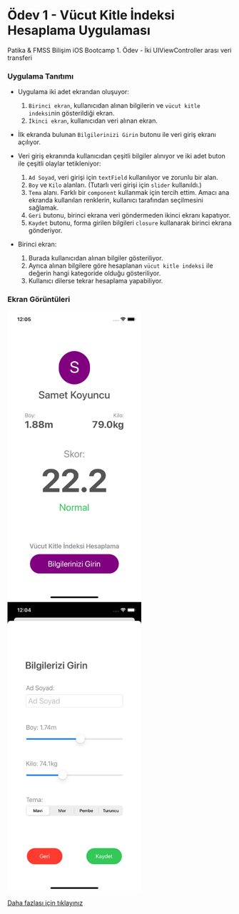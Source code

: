 # Ödev 1 - Vücut Kitle İndeksi Hesaplama Uygulaması

Patika & FMSS Bilişim iOS Bootcamp 1. Ödev - İki UIViewController arası veri transferi

### Uygulama Tanıtımı

- Uygulama iki adet ekrandan oluşuyor:
  1. `Birinci ekran`, kullanıcıdan alınan bilgilerin ve `vücut kitle indeksi`nin gösterildiği ekran.
  2. `İkinci ekran`, kullanıcıdan veri alınan ekran.
- İlk ekranda bulunan `Bilgilerinizi Girin` butonu ile veri giriş ekranı açılıyor.

- Veri giriş ekranında kullanıcıdan çeşitli bilgiler alınıyor ve iki adet buton ile çeşitli olaylar tetikleniyor:
  1. `Ad Soyad`, veri girişi için `textField` kullanılıyor ve zorunlu bir alan.
  2. `Boy` ve `Kilo` alanları. (Tutarlı veri girişi için `slider` kullanıldı.)
  3. `Tema` alanı. Farklı bir `component` kullanmak için tercih ettim. Amacı ana ekranda kullanılan renklerin, kullanıcı tarafından seçilmesini sağlamak.
  4. `Geri` butonu, birinci ekrana veri göndermeden ikinci ekranı kapatıyor.
  5. `Kaydet` butonu, forma girilen bilgileri `closure` kullanarak birinci ekrana gönderiyor.
- Birinci ekran:
  1. Burada kullanıcıdan alınan bilgiler gösteriliyor.
  2. Ayrıca alınan bilgilere göre hesaplanan `vücut kitle indeksi` ile değerin hangi kategoride olduğu gösteriliyor.
  3. Kullanıcı dilerse tekrar hesaplama yapabiliyor.

### Ekran Görüntüleri
<img src="https://github.com/FMSS-IOS-Patika-Bootcamp/homework-1-sametkoyuncu/blob/main/screenshoots/3.%20bmi%20result%20screen.png" width="300">

<img src="https://github.com/FMSS-IOS-Patika-Bootcamp/homework-1-sametkoyuncu/blob/main/screenshoots/1.%20blank%20form.png" width="300">

[Daha fazlası için tıklayınız](https://github.com/FMSS-IOS-Patika-Bootcamp/homework-1-sametkoyuncu/tree/main/screenshoots)
